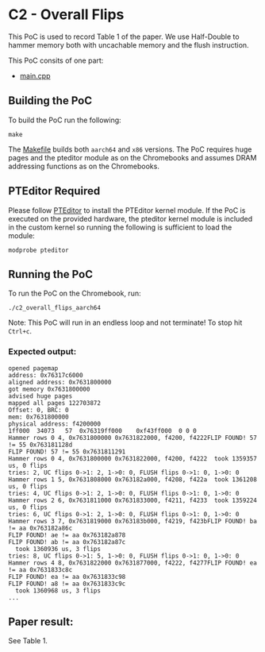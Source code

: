 # C2 - Overall Flips

This PoC is used to record Table 1 of the paper. We use Half-Double to hammer memory both with uncachable memory and the flush instruction.

This PoC consits of one part:
- [main.cpp](main.cpp)

## Building the PoC

To build the PoC run the following:

```
make
```

The [Makefile](Makefile) builds both `aarch64` and `x86` versions. The PoC requires huge pages and the pteditor module as on the Chromebooks and assumes DRAM addressing functions as on the Chromebooks.

## PTEditor Required

Please follow [PTEditor](../../README.md) to install the PTEditor kernel module. If the PoC is executed on the provided hardware, the pteditor kernel module is included in the custom kernel so running the following is sufficient to load the module:

```
modprobe pteditor
```

## Running the PoC

To run the PoC on the Chromebook, run:

```
./c2_overall_flips_aarch64
```

Note: This PoC will run in an endless loop and not terminate! To stop hit `Ctrl+c`.

### Expected output:

```
opened pagemap
address: 0x76317c6000
aligned address: 0x7631800000
got memory 0x7631800000
advised huge pages
mapped all pages 122703872
Offset: 0, BRC: 0
mem: 0x7631800000
physical address: f4200000
1ff000	34073	57	0x76319ff000	0xf43ff000	0 0 0
Hammer rows 0 4, 0x7631800000 0x7631822000, f4200, f4222FLIP FOUND! 57 != 55 0x763181128d
FLIP FOUND! 57 != 55 0x7631811291
Hammer rows 0 4, 0x7631800000 0x7631822000, f4200, f4222  took 1359357 us, 0 flips
tries: 2, UC flips 0->1: 2, 1->0: 0, FLUSH flips 0->1: 0, 1->0: 0
Hammer rows 1 5, 0x7631808000 0x763182a000, f4208, f422a  took 1361208 us, 0 flips
tries: 4, UC flips 0->1: 2, 1->0: 0, FLUSH flips 0->1: 0, 1->0: 0
Hammer rows 2 6, 0x7631811000 0x7631833000, f4211, f4233  took 1359224 us, 0 flips
tries: 6, UC flips 0->1: 2, 1->0: 0, FLUSH flips 0->1: 0, 1->0: 0
Hammer rows 3 7, 0x7631819000 0x763183b000, f4219, f423bFLIP FOUND! ba != aa 0x763182a86c
FLIP FOUND! ae != aa 0x763182a878
FLIP FOUND! ab != aa 0x763182a87c
  took 1360936 us, 3 flips
tries: 8, UC flips 0->1: 5, 1->0: 0, FLUSH flips 0->1: 0, 1->0: 0
Hammer rows 4 8, 0x7631822000 0x7631877000, f4222, f4277FLIP FOUND! ea != aa 0x7631833c8c
FLIP FOUND! ea != aa 0x7631833c98
FLIP FOUND! a8 != aa 0x7631833c9c
  took 1360968 us, 3 flips
...
```

## Paper result:
See Table 1.